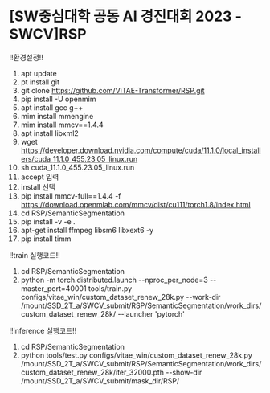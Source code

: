 # [SW중심대학 공동 AI 경진대회 2023 - SWCV]RSP

‼️환경설정‼️
1. apt update
2. pt install git
3. git clone https://github.com/ViTAE-Transformer/RSP.git
4. pip install -U openmim
5. apt install gcc g++
6. mim install mmengine
7. mim install mmcv==1.4.4
8. apt install libxml2
9. wget https://developer.download.nvidia.com/compute/cuda/11.1.0/local_installers/cuda_11.1.0_455.23.05_linux.run
10. sh cuda_11.1.0_455.23.05_linux.run
11. accept 입력
12. install 선택
13. pip install mmcv-full==1.4.4 -f https://download.openmlab.com/mmcv/dist/cu111/torch1.8/index.html
14. cd RSP/SemanticSegmentation
15. pip install -v -e .
16. apt-get install ffmpeg libsm6 libxext6 -y
17. pip install timm

‼️train 실행코드‼️
1. cd RSP/SemanticSegmentation
2. python -m torch.distributed.launch --nproc_per_node=3 --master_port=40001 tools/train.py configs/vitae_win/custom_dataset_renew_28k.py --work-dir /mount/SSD_2T_a/SWCV_submit/RSP/SemanticSegmentation/work_dirs/custom_dataset_renew_28k/ --launcher 'pytorch'

‼️inference 실행코드‼️
1. cd RSP/SemanticSegmentation
2. python tools/test.py configs/vitae_win/custom_dataset_renew_28k.py /mount/SSD_2T_a/SWCV_submit/RSP/SemanticSegmentation/work_dirs/custom_dataset_renew_28k/iter_32000.pth --show-dir /mount/SSD_2T_a/SWCV_submit/mask_dir/RSP/
